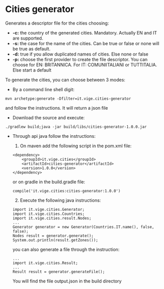 # Cities generator
Generates a descriptor file for the cities choosing:

- **-c:** the country of the generated cities. Mandatory. Actually EN and IT are supported.
- **-s:** the case for the name of the cities. Can be true or false or none will be true as default.
- **-d:** true if you allow duplicated names of cities. Else none or false
- **-p:** choose the first provider to create the file descriptor. You can choose for EN: BRITANNICA. For IT: COMUNIITALIANI or TUTTITALIA. Else start a default

To generate the cities, you can choose between 3 modes:

- By a command line shell digit: 
```
mvn archetype:generate -Dfilter=it.vige.cities-generator
```
and follow the instructions. It will return a json file

- Download the source and execute: 
```
./gradlew build;java -jar build/libs/cities-generator-1.0.0.jar
```

- Through api java follow the instructions:
	
	1. On maven add the following script in the pom.xml file:
	```
	<dependency>
		<groupId>it.vige.cities</groupId>
		<artifactId>cities-generator</artifactId>
		<version>1.0.0</version>
	</dependency>
	```
	
	or on gradle in the build.gradle file:
		
	```
	compile('it.vige.cities:cities-generator:1.0.0')
	```
	
	2. Execute the following java instructions:
	```
	import it.vige.cities.Generator;
	import it.vige.cities.Countries;
	import it.vige.cities.result.Nodes;
	...
	Generator generator = new Generator(Countries.IT.name(), false, false);
	Nodes result = generator.generate();
	System.out.println(result.getZones());
	```
	you can also generate a file through the instruction:
	```
	...
	import it.vige.cities.Result;
	...
	Result result = generator.generateFile();
	```
	You will find the file output.json in the build directory
